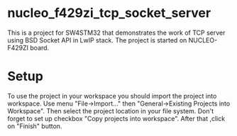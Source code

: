 # nucleo_f429zi_tcp_socket_server

This is a project for SW4STM32 that demonstrates the work of TCP server using BSD Socket API in LwIP stack.
The project is started on NUCLEO-F429ZI board.

# Setup

To use the project in your workspace you should import the project into workspace. 
Use menu "File->Import..." then "General->Existing Projects into Workspace".
Then select the project location in your file system. 
Don't forget to set up checkbox "Copy projects into workspace". 
After that ,click on "Finish" button.
